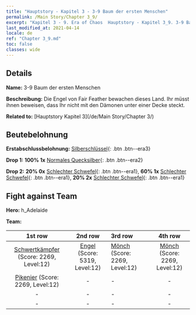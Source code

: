 ```yaml
---
title: "Hauptstory - Kapitel 3 - 3-9 Baum der ersten Menschen"
permalink: /Main Story/Chapter 3_9/
excerpt: "Kapitel 3 - 9. Era of Chaos  Hauptstory - Kapitel 3_9. 3-9 Baum der ersten Menschen"
last_modified_at: 2021-04-14
locale: de
ref: "Chapter 3_9.md"
toc: false
classes: wide
---
```


## Details

 **Name:** 3-9 Baum der ersten Menschen

 **Beschreibung:** Die Engel von Fair Feather bewachen dieses Land. Ihr müsst ihnen beweisen, dass Ihr nicht mit den Dämonen unter einer Decke steckt.

 **Related to:** [Hauptstory Kapitel 3](/de/Main Story/Chapter 3/)

## Beutebelohnung

 **Erstabschlussbelohnung:** [Silberschlüssel](/de/Items/con_693/){: .btn .btn--era3}

 **Drop 1:** **100% 1x** [Normales Quecksilber](/de/Items/mat_8/){: .btn .btn--era2}

 **Drop 2:** **20% 0x** [Schlechter Schwefel](/de/Items/mat_3/){: .btn .btn--era1}, **60% 1x** [Schlechter Schwefel](/de/Items/mat_3/){: .btn .btn--era1}, **20% 2x** [Schlechter Schwefel](/de/Items/mat_3/){: .btn .btn--era1}


## Fight against Team
 **Hero:** h_Adelaide

 **Team:**


  | 1st row | 2nd row | 3rd row | 4th row |
  |:----:|:----:|:----|:----:|
  | [Schwertkämpfer](/de/units/Swordsman/) (Score: 2269, Level:12)  | [Engel](/de/units/Angel/) (Score: 5319, Level:12)  | [Mönch](/de/units/Monk/) (Score: 2269, Level:12)  | [Mönch](/de/units/Monk/) (Score: 2269, Level:12)  |
  | [Pikenier](/de/units/Pikeman/) (Score: 2269, Level:12)  | - | - | - |
  | - | - | - | - |
  | - | - | - | - |


